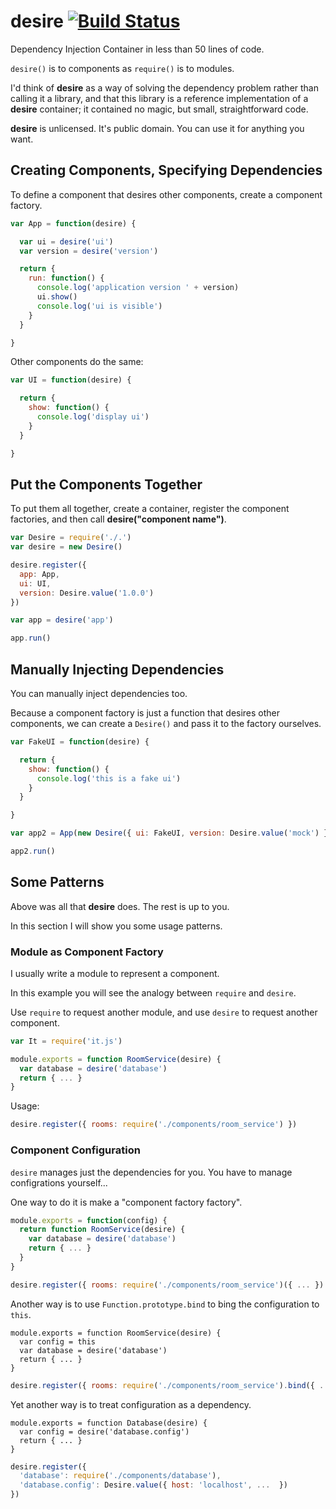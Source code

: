 desire [![Build Status](https://travis-ci.org/dtinth/desire.png?branch=master)](https://travis-ci.org/dtinth/desire)
======

Dependency Injection Container in less than 50 lines of code.

`desire()` is to components as `require()` is to modules.

I'd think of __desire__ as a way of solving the dependency problem rather than calling it a library,
and that this library is a reference implementation of a __desire__ container; it contained no magic,
but small, straightforward code.

__desire__ is unlicensed. It's public domain. You can use it for anything you want.



Creating Components, Specifying Dependencies
---

To define a component that desires other components, create a
component factory.

```javascript
var App = function(desire) {

  var ui = desire('ui')
  var version = desire('version')

  return {
    run: function() {
      console.log('application version ' + version)
      ui.show()
      console.log('ui is visible')
    }
  }

}
```


Other components do the same:

```javascript
var UI = function(desire) {

  return {
    show: function() {
      console.log('display ui')
    }
  }

}
```


Put the Components Together
---

To put them all together, create a container, register the component factories,
and then call __desire("component name")__.

```javascript
var Desire = require('./.')
var desire = new Desire()

desire.register({
  app: App,
  ui: UI,
  version: Desire.value('1.0.0')
})

var app = desire('app')

app.run()
```



Manually Injecting Dependencies
---

You can manually inject dependencies too.

Because a component factory is just a function that desires other components,
we can create a `Desire()` and pass it to the factory ourselves.

```javascript
var FakeUI = function(desire) {

  return {
    show: function() {
      console.log('this is a fake ui')
    }
  }

}

var app2 = App(new Desire({ ui: FakeUI, version: Desire.value('mock') }))

app2.run()
```


Some Patterns
---

Above was all that __desire__ does. The rest is up to you.

In this section I will show you some usage patterns.



### Module as Component Factory

I usually write a module to represent a component.

In this example you will see the analogy between `require` and `desire`.

Use `require` to request another module, and use `desire` to request another
component.

```javascript
var It = require('it.js')

module.exports = function RoomService(desire) {
  var database = desire('database')
  return { ... }
}
```

Usage:

```javascript
desire.register({ rooms: require('./components/room_service') })
```


### Component Configuration

`desire` manages just the dependencies for you.
You have to manage configrations yourself...

One way to do it is make a "component factory factory".

```javascript
module.exports = function(config) {
  return function RoomService(desire) {
    var database = desire('database')
    return { ... }
  }
}
```

```javascript
desire.register({ rooms: require('./components/room_service')({ ... }) })
```


Another way is to use `Function.prototype.bind` to bing the configuration to `this`.

```
module.exports = function RoomService(desire) {
  var config = this
  var database = desire('database')
  return { ... }
}
```

```javascript
desire.register({ rooms: require('./components/room_service').bind({ ... }) })
```


Yet another way is to treat configuration as a dependency.

```
module.exports = function Database(desire) {
  var config = desire('database.config')
  return { ... }
}
```

```javascript
desire.register({
  'database': require('./components/database'),
  'database.config': Desire.value({ host: 'localhost', ...  })
})
```







